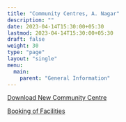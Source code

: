 ```yaml
---
title: "Community Centres, A. Nagar"
description: ""
date: 2023-04-14T15:30:00+05:30
lastmod: 2023-04-14T15:30:00+05:30
draft: false
weight: 30
type: "page"
layout: "single"
menu:
  main:
    parent: "General Information"
---
```

[Download New Community Centre](/images/general/20.%20New%20Community%20Centre,%20A.%20Nagar.pdf)

[Booking of Facilities](/images/general/21.%20Booking%20of%20Community%20Centres%20and%20Other%20facilities.pdf)
